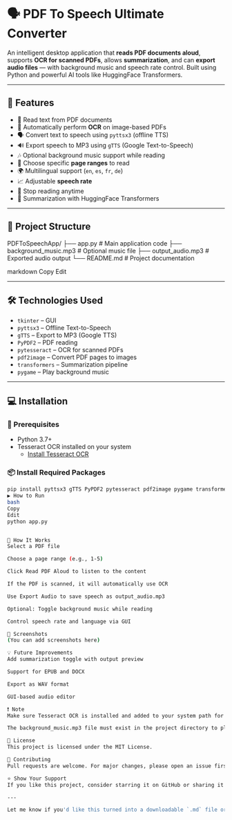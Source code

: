 # 🗣️ PDF To Speech Ultimate Converter

An intelligent desktop application that **reads PDF documents aloud**, supports **OCR for scanned PDFs**, allows **summarization**, and can **export audio files** — with background music and speech rate control. Built using Python and powerful AI tools like HuggingFace Transformers.

---

## 🚀 Features

- 📄 Read text from PDF documents
- 🧠 Automatically perform **OCR** on image-based PDFs
- 🗣️ Convert text to speech using `pyttsx3` (offline TTS)
- 🔊 Export speech to MP3 using `gTTS` (Google Text-to-Speech)
- 🎶 Optional background music support while reading
- 🏁 Choose specific **page ranges** to read
- 🌍 Multilingual support (`en`, `es`, `fr`, `de`)
- 📈 Adjustable **speech rate**
- 🛑 Stop reading anytime
- 🧾 Summarization with HuggingFace Transformers

---

## 📁 Project Structure

PDFToSpeechApp/
├── app.py # Main application code
├── background_music.mp3 # Optional music file
├── output_audio.mp3 # Exported audio output
└── README.md # Project documentation

markdown
Copy
Edit

---

## 🛠️ Technologies Used

- `tkinter` – GUI
- `pyttsx3` – Offline Text-to-Speech
- `gTTS` – Export to MP3 (Google TTS)
- `PyPDF2` – PDF reading
- `pytesseract` – OCR for scanned PDFs
- `pdf2image` – Convert PDF pages to images
- `transformers` – Summarization pipeline
- `pygame` – Play background music

---

## 💻 Installation

### 🐍 Prerequisites

- Python 3.7+
- Tesseract OCR installed on your system  
  - [Install Tesseract OCR](https://github.com/tesseract-ocr/tesseract)

### 📦 Install Required Packages

```bash
pip install pyttsx3 gTTS PyPDF2 pytesseract pdf2image pygame transformers
▶️ How to Run
bash
Copy
Edit
python app.py


🧠 How It Works
Select a PDF file

Choose a page range (e.g., 1-5)

Click Read PDF Aloud to listen to the content

If the PDF is scanned, it will automatically use OCR

Use Export Audio to save speech as output_audio.mp3

Optional: Toggle background music while reading

Control speech rate and language via GUI

📸 Screenshots
(You can add screenshots here)

💡 Future Improvements
Add summarization toggle with output preview

Support for EPUB and DOCX

Export as WAV format

GUI-based audio editor

❗ Note
Make sure Tesseract OCR is installed and added to your system path for OCR to work correctly.

The background_music.mp3 file must exist in the project directory to play background music.

📄 License
This project is licensed under the MIT License.

🤝 Contributing
Pull requests are welcome. For major changes, please open an issue first to discuss what you would like to change.

⭐ Show Your Support
If you like this project, consider starring it on GitHub or sharing it with others!

---

Let me know if you'd like this turned into a downloadable `.md` file or customized further (e.g., author name, demo video, GitHub repo link, etc.).




